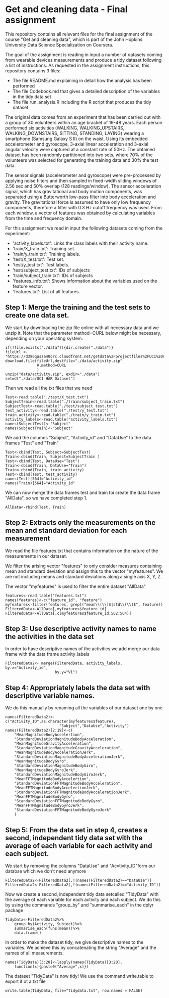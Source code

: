 # Get and cleaning data - Final assignment

This repository contains all relevant files for the final assignment of the course "Get and cleaning data", which
is part of the John Hopkins University Data Science Specialization on Coursera.

The goal of the assignment is reading in input a number of datasets coming from wearable devices measurements and produce a tidy dataset following a list of instructions.
As requested in the assignment instructions, this repository contains 3 files:
* The file README.md explaining in detail how the analysis has been performed
* The file Codebook.md that gives a detailed description of the variables in the tidy data set
* The file run_analysis.R including the R script that produces the tidy dataset

The original data comes from an experiment that has been carried out with a group of 30 volunteers within an age bracket of 19-48 years. Each person performed six activities (WALKING, WALKING_UPSTAIRS, WALKING_DOWNSTAIRS, SITTING, STANDING, LAYING) wearing a smartphone (Samsung Galaxy S II) on the waist. Using its embedded accelerometer and gyroscope, 3-axial linear acceleration and 3-axial angular velocity were captured at a constant rate of 50Hz. The obtained dataset has been randomly partitioned into two sets, where 70% of the volunteers was selected for generating the training data and 30% the test data. 

The sensor signals (accelerometer and gyroscope) were pre-processed by applying noise filters and then sampled in fixed-width sliding windows of 2.56 sec and 50% overlap (128 readings/window). The sensor acceleration signal, which has gravitational and body motion components, was separated using a Butterworth low-pass filter into body acceleration and gravity. The gravitational force is assumed to have only low frequency components, therefore a filter with 0.3 Hz cutoff frequency was used. From each window, a vector of features was obtained by calculating variables from the time and frequency domain.

For this assignment we read in input the following datasets coming from the experiment:

* 'activity_labels.txt': Links the class labels with their activity name.
* 'train/X_train.txt': Training set.
* 'train/y_train.txt': Training labels.
* 'test/X_test.txt': Test set.
* 'test/y_test.txt': Test labels.
* 'test/subject_test.txt': IDs of subjects 
* 'train/subject_train.txt': IDs of subjects
* 'features_info.txt': Shows information about the variables used on the feature vector.
* 'features.txt': List of all features.


## Step 1: Merge the training and the test sets to create one data set.
We start by downloading the zip file online with all necessary data and we unzip it.
Note that the parameter method=CURL below might be necessary, depending on your operating system.


```library(dplyr)
if(!file.exists("./data")){dir.create("./data")}
fileUrl <- "https://d396qusza40orc.cloudfront.net/getdata%2Fprojectfiles%2FUCI%20HAR%20Dataset.zip"
download.file(fileUrl,destfile="./data/activity.zip"
              #,method=CURL 
              )
unzip("data/activity.zip", exdir="./data")
setwd("./data/UCI HAR Dataset")
```

Then we read all the txt files that we need

```Train<-read.table("./train/X_train.txt")
Test<-read.table("./test/X_test.txt")
SubjectTrain<-read.table("./train/subject_train.txt")
SubjectTest<-read.table("./test/subject_test.txt")
test_activity<-read.table("./test/y_test.txt")
train_activity<-read.table("./train/y_train.txt")
activity_labels<-read.table("activity_labels.txt")
names(SubjectTest)<-"Subject"
names(SubjectTrain)<-"Subject"
```



We add the columns "Subject", "Activity_id" and "DataUse" to the data frames "Test" and "Train"

```
Test<-cbind(Test, Subject=SubjectTest)
Train<-cbind(Train, Subject=SubjectTrain )
Test<-cbind(Test, DataUse="Test")
Train<-cbind(Train, DataUse="Train")
Train<-cbind(Train, train_activity)
Test<-cbind(Test, test_activity)
names(Test)[564]="Activity_id"
names(Train)[564]="Activity_id"
```

We can now merge the data frames test and train toi create the data frame "AllData", so we have completed step 1.

```
AllData<-rbind(Test, Train)
```

## Step 2: Extracts only the measurements on the mean and standard deviation for each measurement

We read the file features.txt that contains information on the nature of the measurements in our dataset.

We filter the arising vector "features" to only consider measures containing mean and standard deviation and assign this to the vector "myfeatures".
We are not including means and standard deviations along a single axis X, Y, Z.

The vector "myfeatures" is used to filter the entire dataset "AllData"

```
features<-read.table("features.txt")
names(features)<-c("feature_id", "feature")
myfeatures<-filter(features, grepl("mean\\(\\)$|std\\(\\)$", feature))
FilteredData<-AllData[,myfeatures$feature_id]
FilteredData<-AllData[,c(myfeatures$feature_id,562:564)]
```

## Step 3: Use descriptive activity names to name the activities in the data set
In order to have descriptive names of the activities we add merge our data frame with the data frame activity_labels 

```
FilteredData2<- merge(FilteredData, activity_labels, by.x="Activity_id",
                      by.y="V1")
```

## Step 4: Appropriately labels the data set with descriptive variable names.    

We do this manually by renaming all the variables of our dataset one by one

```
names(FilteredData2)<-c("Activity_ID",as.character(myfeatures$feature), 
                        "Subject","DataUse","Activity")
names(FilteredData2)[2:19]<-c(
    "MeanMagnitudeBodyAccelertion",
    "StandardDeviationMagnitudeBodyAcceleration",
    "MeanMagnitudeGravityAcceleration",
    "StandardDeviationMagnitudeGravityAcceleration",
    "MeanMagnitudeBodyAccelerationJerk",
    "StandardDeviationMagnitudeBodyAccelerationJerk",
    "MeanMagnitudeBodyGyro",
    "StandardDeviationMagnitudeBodyGiro",
    "MeanMagnitudeBodyGyroJerk",
    "StandardDeviationMagnitudeBodyGiroJerk",
    "MeanFFTMagnitudeBodyAccelertion",
    "StandardDeviationFFTMagnitudeBodyAcceleration",
    "MeanFFTMagnitudeBodyAccelertionJerk",
    "StandardDeviationFFTMagnitudeBodyAccelerationJerk",
    "MeanFFTMagnitudeBodyGyro",
    "StandardDeviationFFTMagnitudeBodyGyro",
    "MeanFFTMagnitudeBodyGyroJerk",
    "StandardDeviationFFTMagnitudeBodyGyroJerk"
    )
```

## Step 5: From the data set in step 4, creates a second, independent tidy data set with the average of each variable for each activity and each subject.

We start by removing the columns "DataUse" and "Acvtivity_ID"form our databse which we don't need anymore

```
FilteredData2<-FilteredData2[,!(names(FilteredData2)=="DataUse")]
FilteredData2<-FilteredData2[,!(names(FilteredData2)=="Activity_ID")]
```

Now we create a second, independent tidy data setcalled "TidyData" with the average of each variable for each activity and each subject.
We do this by using the commands "group_by" and "summarise_each" in the dplyr package

```
TidyData<-FilteredData2%>%
    group_by(Activity, Subject)%>%
    summarise_each(funs(mean))%>%
    data.frame()
```

In order to make the dataset tidy, we give descriptive names to the variables.
We achieve this by concatenating the string "Average" and the names of all measurements.

```
names(TidyData)[3:20]<-lapply(names(TidyData)[3:20],
    function(x){paste0("Average",x)})
```

The dataset "TidyData" is now tidy!
We use the command write.table to export it ot a txt file

```
write.table(TidyData, file="Tidydata.txt", row.names = FALSE)
```
